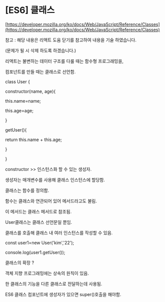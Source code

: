 # \[ES6\] 클래스

[https://developer.mozilla.org/ko/docs/Web/JavaScript/Reference/Classes](https://developer.mozilla.org/ko/docs/Web/JavaScript/Reference/Classes)  




참고 : 해당 내용은 리액트 도움 닫기를 참고하여 내용을 기술 하였습니다. 

\(문제가 될 시 삭제 하도록 하겠습니다.\)

리액트는 불변하는 데이터 구조를 다룰 때는 함수형 프로그래밍을,

컴포넌트를 만들 때는 클래스로 선언함.

class User {

constructor\(name, age\){

this.name=name;

this.age=age;

}

getUser\(\){

return this.name + this.age;

}

}

constructor &gt;&gt; 인스턴스화 할 수 있는 생성자.

생성자는 매개변수를 사용해 클래스 인스턴스에 할당함.

클래스는 함수를 정의함.

함수는 클래스와 연관되어 있어 메서드라고도 불림.

이 메서드는 클래스 메서드로 참조됨.

User클래스는 클래스 선언문일 뿐임.

클래스를 호출해 클래스 내 여러 인스턴스를 작성할 수 있음.

const user1=new User\('kim','22'\);

console.log\(user1.getUser\(\)\);

클래스의 확장 ?

객체 지향 프로그래밍에는 상속의 원칙이 있음. 

한 클래스의 기능을 다른 클래스로 전달하는데 사용됨.

ES6 클래스 컴포넌트에 생성자가 있으면 super\(\)호출을 해야함.

